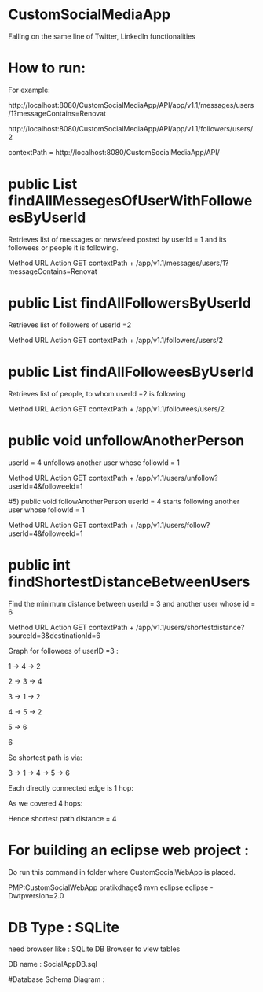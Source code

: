 # CustomSocialMediaApp

Falling on the same line of Twitter, LinkedIn functionalities

# How to run: 

For example:


http://localhost:8080/CustomSocialMediaApp/API/app/v1.1/messages/users/1?messageContains=Renovat

http://localhost:8080/CustomSocialMediaApp/API/app/v1.1/followers/users/2

contextPath = http://localhost:8080/CustomSocialMediaApp/API/


# public List<Message> findAllMessegesOfUserWithFolloweesByUserId
	
Retrieves list of messages or 
newsfeed posted by userId = 1 and its followees or people it is following.

Method	URL	Action
GET	
contextPath + /app/v1.1/messages/users/1?messageContains=Renovat



# public List<User> findAllFollowersByUserId	
Retrieves list of followers of userId =2

Method	URL	Action
GET	
contextPath + /app/v1.1/followers/users/2


# public List<User> findAllFolloweesByUserId	
Retrieves list of people, to whom userId =2 is following

Method	URL	Action
GET	
contextPath + /app/v1.1/followees/users/2



# public void unfollowAnotherPerson	
userId = 4 unfollows another user whose followId = 1

Method	URL	Action
GET	
contextPath + /app/v1.1/users/unfollow?userId=4&followeeId=1


#5) public void followAnotherPerson	
userId = 4 starts following another user whose followId = 1

Method	URL	Action
GET	
contextPath + /app/v1.1/users/follow?userId=4&followeeId=1




# public int findShortestDistanceBetweenUsers
	
Find the minimum distance between userId = 3 and another user whose id = 6

Method	URL	Action
GET	
contextPath + /app/v1.1/users/shortestdistance?sourceId=3&destinationId=6


Graph for followees of userID =3 :

1 -> 4 -> 2

2 -> 3 -> 4

3 -> 1 -> 2

4 -> 5 -> 2

5 -> 6

6


So shortest path is via:

3 ->  1 -> 4 -> 5 -> 6

Each directly connected edge is 1 hop:

As we covered 4 hops:

Hence shortest path distance = 4


# For building an eclipse web project :

Do run this command in folder where CustomSocialWebApp is placed.

PMP:CustomSocialWebApp pratikdhage$ mvn eclipse:eclipse -Dwtpversion=2.0



# DB Type : SQLite 

need browser like :  SQLite DB Browser to view tables

DB name : SocialAppDB.sql


#Database Schema Diagram :



 

